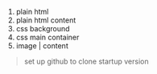 

1. plain html
2. plain html content
3. css background
4. css main container
5. image | content

> set up github to clone startup version



